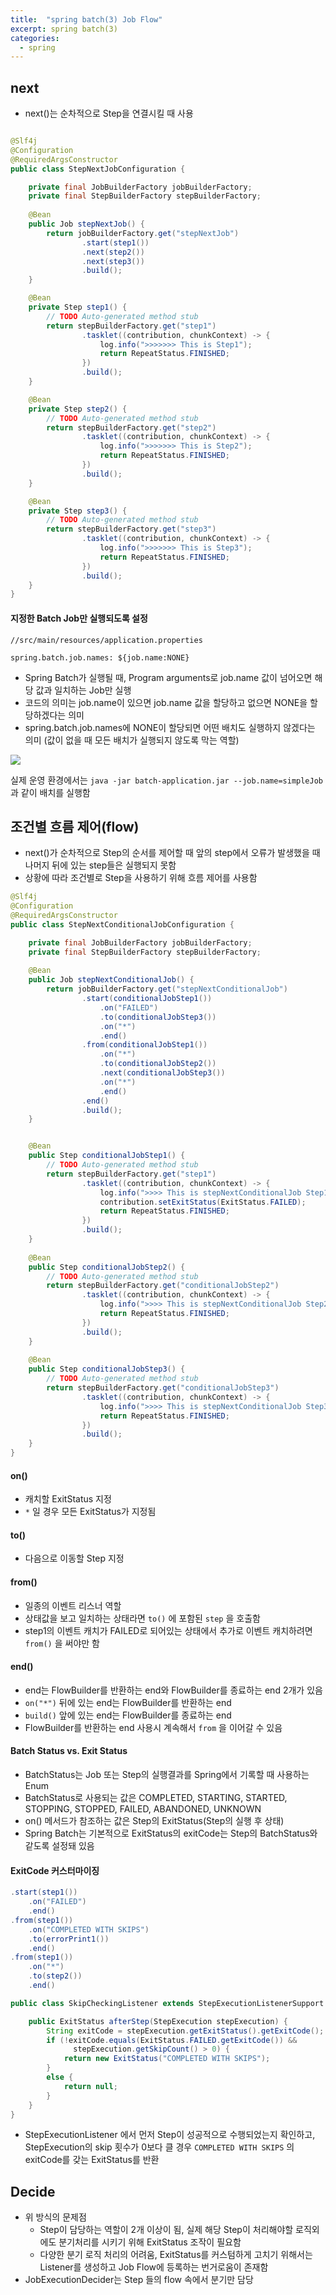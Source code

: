 ```yaml
---
title:  "spring batch(3) Job Flow"
excerpt: spring batch(3)
categories:
  - spring
---
```


## next

- next()는 순차적으로 Step을 연결시킬 때 사용

  
```java

@Slf4j
@Configuration
@RequiredArgsConstructor
public class StepNextJobConfiguration {

	private final JobBuilderFactory jobBuilderFactory;
	private final StepBuilderFactory stepBuilderFactory;
	
	@Bean
	public Job stepNextJob() {
		return jobBuilderFactory.get("stepNextJob")
				.start(step1())
				.next(step2())
				.next(step3())
				.build();
	}

	@Bean
	private Step step1() {
		// TODO Auto-generated method stub
		return stepBuilderFactory.get("step1")
				.tasklet((contribution, chunkContext) -> {
					log.info(">>>>>>> This is Step1");
					return RepeatStatus.FINISHED;
				})
				.build();
	}

	@Bean
	private Step step2() {
		// TODO Auto-generated method stub
		return stepBuilderFactory.get("step2")
				.tasklet((contribution, chunkContext) -> {
					log.info(">>>>>>> This is Step2");
					return RepeatStatus.FINISHED;
				})
				.build();
	}

	@Bean
	private Step step3() {
		// TODO Auto-generated method stub
		return stepBuilderFactory.get("step3")
				.tasklet((contribution, chunkContext) -> {
					log.info(">>>>>>> This is Step3");
					return RepeatStatus.FINISHED;
				})
				.build();
	}
}
```  

#### 지정한 Batch Job만 실행되도록 설정

  
```
//src/main/resources/application.properties

spring.batch.job.names: ${job.name:NONE}
```  

- Spring Batch가 실행될 때, Program arguments로 job.name 값이 넘어오면 해당 값과 일치하는 Job만 실행
- 코드의 의미는 job.name이 있으면 job.name 값을 할당하고 없으면 NONE을 할당하겠다는 의미
- spring.batch.job.names에 NONE이 할당되면 어떤 배치도 실행하지 않겠다는 의미 (값이 없을 때 모든 배치가 실행되지 않도록 막는 역할)

<img src="https://cys779988.github.io/assets/img/springbatch-4.PNG">

실제 운영 환경에서는   ```java -jar batch-application.jar --job.name=simpleJob```   과 같이 배치를 실행함

## 조건별 흐름 제어(flow)
- next()가 순차적으로 Step의 순서를 제어할 때 앞의 step에서 오류가 발생했을 때 나머지 뒤에 있는 step들은 실행되지 못함
- 상황에 따라 조건별로 Step을 사용하기 위해 흐름 제어를 사용함

  
```java
@Slf4j
@Configuration
@RequiredArgsConstructor
public class StepNextConditionalJobConfiguration {

	private final JobBuilderFactory jobBuilderFactory;
	private final StepBuilderFactory stepBuilderFactory;
	
	@Bean
	public Job stepNextConditionalJob() {
		return jobBuilderFactory.get("stepNextConditionalJob")
				.start(conditionalJobStep1())
					.on("FAILED")
					.to(conditionalJobStep3())
					.on("*")
					.end()
				.from(conditionalJobStep1())
					.on("*")
					.to(conditionalJobStep2())
					.next(conditionalJobStep3())
					.on("*")
					.end()
				.end()
				.build();
	}


	@Bean
	public Step conditionalJobStep1() {
		// TODO Auto-generated method stub
		return stepBuilderFactory.get("step1")
				.tasklet((contribution, chunkContext) -> {
					log.info(">>>> This is stepNextConditionalJob Step1");
					contribution.setExitStatus(ExitStatus.FAILED);
					return RepeatStatus.FINISHED;
				})
				.build();
	}
	
	@Bean
	public Step conditionalJobStep2() {
		// TODO Auto-generated method stub
		return stepBuilderFactory.get("conditionalJobStep2")
				.tasklet((contribution, chunkContext) -> {
					log.info(">>>> This is stepNextConditionalJob Step2");
					return RepeatStatus.FINISHED;
				})
				.build();
	}
	
	@Bean
	public Step conditionalJobStep3() {
		// TODO Auto-generated method stub
		return stepBuilderFactory.get("conditionalJobStep3")
				.tasklet((contribution, chunkContext) -> {
					log.info(">>>> This is stepNextConditionalJob Step3");
					return RepeatStatus.FINISHED;
				})
				.build();
	}
}
```  

#### on()
- 캐치할 ExitStatus 지정
-   ```*```  일 경우 모든 ExitStatus가 지정됨

#### to()
- 다음으로 이동할 Step 지정

#### from()
- 일종의 이벤트 리스너 역할
- 상태값을 보고 일치하는 상태라면   ```to()```  에 포함된   ```step```  을 호출함
- step1의 이벤트 캐치가 FAILED로 되어있는 상태에서 추가로 이벤트 캐치하려면   ```from()```  을 써야만 함

#### end()
- end는 FlowBuilder를 반환하는 end와 FlowBuilder를 종료하는 end 2개가 있음
-   ```on("*")```   뒤에 있는 end는 FlowBuilder를 반환하는 end
-   ```build()```   앞에 있는 end는 FlowBuilder를 종료하는 end
- FlowBuilder를 반환하는 end 사용시 계속해서   ```from```  을 이어갈 수 있음


#### Batch Status vs. Exit Status
- BatchStatus는 Job 또는 Step의 실행결과를 Spring에서 기록할 때 사용하는 Enum
- BatchStatus로 사용되는 값은 COMPLETED, STARTING, STARTED, STOPPING, STOPPED, FAILED, ABANDONED, UNKNOWN
- on() 메서드가 참조하는 값은 Step의 ExitStatus(Step의 실행 후 상태)
- Spring Batch는 기본적으로 ExitStatus의 exitCode는 Step의 BatchStatus와 같도록 설정돼 있음

#### ExitCode 커스터마이징

  
```java
.start(step1())
    .on("FAILED")
    .end()
.from(step1())
    .on("COMPLETED WITH SKIPS")
    .to(errorPrint1())
    .end()
.from(step1())
    .on("*")
    .to(step2())
    .end()
```  

  
```java
public class SkipCheckingListener extends StepExecutionListenerSupport {

    public ExitStatus afterStep(StepExecution stepExecution) {
        String exitCode = stepExecution.getExitStatus().getExitCode();
        if (!exitCode.equals(ExitStatus.FAILED.getExitCode()) && 
              stepExecution.getSkipCount() > 0) {
            return new ExitStatus("COMPLETED WITH SKIPS");
        }
        else {
            return null;
        }
    }
}
```  

- StepExecutionListener 에서 먼저 Step이 성공적으로 수행되었는지 확인하고, StepExecution의 skip 횟수가 0보다 클 경우   ```COMPLETED WITH SKIPS```  의 exitCode를 갖는 ExitStatus를 반환

## Decide
- 위 방식의 문제점
  - Step이 담당하는 역할이 2개 이상이 됨, 실제 해당 Step이 처리해야할 로직외에도 분기처리를 시키기 위해 ExitStatus 조작이 필요함
  - 다양한 분기 로직 처리의 어려움, ExitStatus를 커스텀하게 고치기 위해서는 Listener를 생성하고 Job Flow에 등록하는 번거로움이 존재함
- JobExecutionDecider는 Step 들의 flow 속에서 분기만 담당


